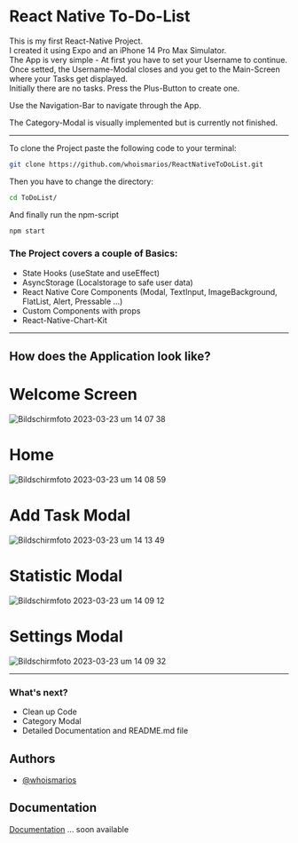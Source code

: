 
# React Native To-Do-List

This is my first React-Native Project.  
I created it using Expo and an iPhone 14 Pro Max Simulator.  
The App is very simple - At first you have to set your Username to continue.  
Once setted, the Username-Modal closes and you get to the Main-Screen where your Tasks get displayed.  
Initially there are no tasks. Press the Plus-Button to create one.  

Use the Navigation-Bar to navigate through the App.  

The Category-Modal is visually implemented but is currently not finished.

---


To clone the Project paste the following code to your terminal:
```bash
git clone https://github.com/whoismarios/ReactNativeToDoList.git
```

Then you have to change the directory:
```bash
cd ToDoList/
```

And finally run the npm-script
```bash
npm start
```



### The Project covers a couple of Basics:

- State Hooks (useState and useEffect)
- AsyncStorage (Localstorage to safe user data)
- React Native Core Components (Modal, TextInput, ImageBackground, FlatList, Alert, Pressable ...)
- Custom Components with props
- React-Native-Chart-Kit

--- 

## How does the Application look like?

# Welcome Screen

![Bildschirm­foto 2023-03-23 um 14 07 38](https://user-images.githubusercontent.com/103110817/227214414-14a66a0f-4cf2-45ab-8289-2ea3dcf3a128.png)

# Home

![Bildschirm­foto 2023-03-23 um 14 08 59](https://user-images.githubusercontent.com/103110817/227215489-7d1c3b77-a4b9-46d2-bf2b-1403a44f0c61.png)


# Add Task Modal

![Bildschirm­foto 2023-03-23 um 14 13 49](https://user-images.githubusercontent.com/103110817/227215362-7f2b2dd2-d81d-4fb8-8e9f-e09f0e085994.png)

# Statistic Modal

![Bildschirm­foto 2023-03-23 um 14 09 12](https://user-images.githubusercontent.com/103110817/227215608-bfe3bd92-c8cb-4a4b-9857-6f6da6d66c55.png)


# Settings Modal

![Bildschirm­foto 2023-03-23 um 14 09 32](https://user-images.githubusercontent.com/103110817/227215658-bc69d5dd-cbce-461a-ad34-20aded1de33d.png)



---

### What's next?
- Clean up Code
- Category Modal
- Detailed Documentation and README.md file


## Authors

- [@whoismarios](https://www.github.com/whoismarios)


## Documentation

[Documentation](https://)
... soon available

